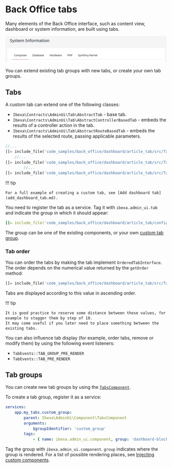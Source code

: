 # Back Office tabs

Many elements of the Back Office interface, such as content view, dashboard or system information, are built using tabs.

![Tabs in System Information](../img/tabs_system_info.png)

You can extend existing tab groups with new tabs, or create your own tab groups.

## Tabs

A custom tab can extend one of the following classes:

- `Ibexa\Contracts\AdminUi\Tab\AbstractTab` - base tab.
- `Ibexa\Contracts\AdminUi\Tab\AbstractControllerBasedTab` - embeds the results of a controller action in the tab.
- `Ibexa\Contracts\AdminUi\Tab\AbstractRouteBasedTab` - embeds the results of the selected route, passing applicable parameters.

``` php
//...
[[= include_file('code_samples/back_office/dashboard/article_tab/src/Tab/Dashboard/Everyone/EveryoneArticleTab.php', 16, 17) =]]
    //...
[[= include_file('code_samples/back_office/dashboard/article_tab/src/Tab/Dashboard/Everyone/EveryoneArticleTab.php', 34, 43) =]][[= include_file('code_samples/back_office/dashboard/article_tab/src/Tab/Dashboard/Everyone/EveryoneArticleTab.php', 49, 51) =]]
        //...
[[= include_file('code_samples/back_office/dashboard/article_tab/src/Tab/Dashboard/Everyone/EveryoneArticleTab.php', 69, 72) =]]
```

!!! tip

    For a full example of creating a custom tab, see [Add dashboard tab](add_dashboard_tab.md).

You need to register the tab as a service.
Tag it with `ibexa.admin_ui.tab` and indicate the group in which it should appear:

``` yaml
[[= include_file('code_samples/back_office/dashboard/article_tab/config/custom_services.yaml') =]]
```

The group can be one of the existing components, or your own [custom tab group](#tab-groups).

### Tab order

You can order the tabs by making the tab implement `OrderedTabInterface`.
The order depends on the numerical value returned by the `getOrder` method:

``` php
[[= include_file('code_samples/back_office/dashboard/article_tab/src/Tab/Dashboard/Everyone/EveryoneArticleTab.php', 44, 48) =]]
```

Tabs are displayed according to this value in ascending order.

!!! tip

    It is good practice to reserve some distance between these values, for example to stagger them by step of 10.
    It may come useful if you later need to place something between the existing tabs.

You can also influence tab display (for example, order tabs, remove or modify them) by using the following event listeners:

- `TabEvents::TAB_GROUP_PRE_RENDER`
- `TabEvents::TAB_PRE_RENDER`

## Tab groups

You can create new tab groups by using the [`TabsComponent`](https://github.com/ibexa/admin-ui/blob/main/src/lib/Component/TabsComponent.php).

To create a tab group, register it as a service:

``` yaml
services:
    app.my_tabs.custom_group:
        parent: Ibexa\AdminUi\Component\TabsComponent
        arguments:
            $groupIdentifier: 'custom_group'
        tags:
            - { name: ibexa.admin_ui.component, group: 'dashboard-blocks' }
```

Tag the group with `ibexa.admin_ui.component`.
`group` indicates where the group is rendered.
For a list of possible rendering places, see [Injecting custom components](../custom_components.md).
